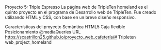Proyecto 5: Triple Espresso
La página web de TripleTen homeland es el quinto proyecto en el programa de Desarrollo web de TripleTen. Fue creado utilizando HTML y CSS, con base en un breve diseño responsivo.

Características del proyecto
Semántica HTML5
Caja flexible
Posicionamiento
@mediaQueries
URL
https://scastrillon25.github.io/proyecto_web_cafetería/# Tripleten web_project_homeland
